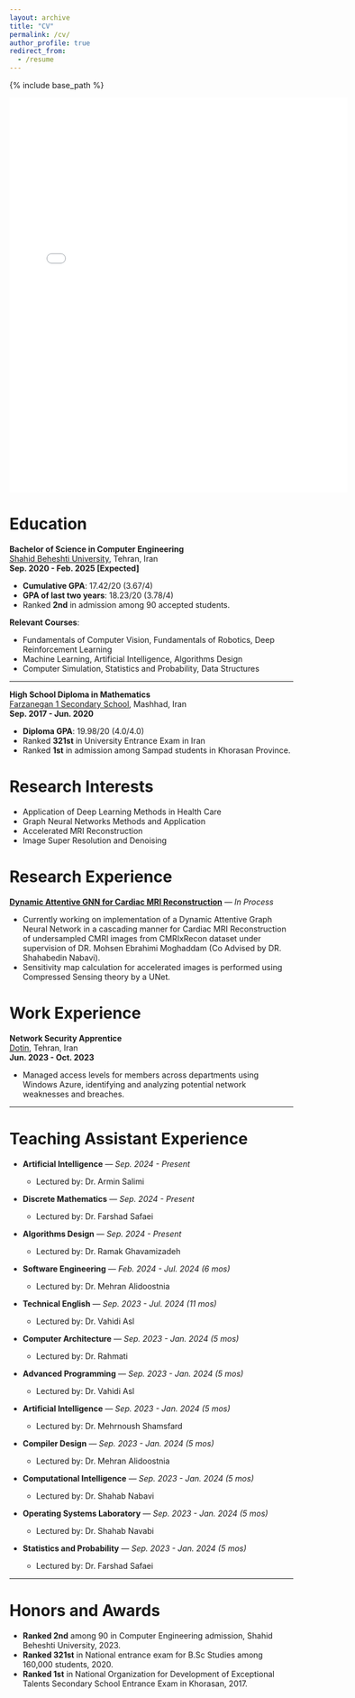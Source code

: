 ```yaml
---
layout: archive
title: "CV"
permalink: /cv/
author_profile: true
redirect_from:
  - /resume
---
```


{% include base_path %}

<embed src="{{ site.baseurl }}/files/Navid_Dadkhah_CV.pdf" width="600" height="700" type='application/pdf'>

# Education

**Bachelor of Science in Computer Engineering**  
[Shahid Beheshti University](https://www.sbu.ac.ir/web/cse), Tehran, Iran  
**Sep. 2020 - Feb. 2025 [Expected]**  
- **Cumulative GPA**: 17.42/20 (3.67/4)
- **GPA of last two years**: 18.23/20 (3.78/4)
- Ranked **2nd** in admission among 90 accepted students.

**Relevant Courses**:  
- Fundamentals of Computer Vision, Fundamentals of Robotics, Deep Reinforcement Learning  
- Machine Learning, Artificial Intelligence, Algorithms Design  
- Computer Simulation, Statistics and Probability, Data Structures  

---

**High School Diploma in Mathematics**  
[Farzanegan 1 Secondary School](https://en.wikipedia.org/wiki/National_Organization_for_Development_of_Exceptional_Talents), Mashhad, Iran  
**Sep. 2017 - Jun. 2020**  
- **Diploma GPA**: 19.98/20 (4.0/4.0)
- Ranked **321st** in University Entrance Exam in Iran
- Ranked **1st** in admission among Sampad students in Khorasan Province.

# Research Interests

- Application of Deep Learning Methods in Health Care
- Graph Neural Networks Methods and Application
- Accelerated MRI Reconstruction
- Image Super Resolution and Denoising

# Research Experience 

**[Dynamic Attentive GNN for Cardiac MRI Reconstruction](https://github.com/negarhonarvar/DualAttentiveGNNforCMRIRecon)** — *In Process*  
  - Currently working on implementation of a Dynamic Attentive Graph Neural Network in a cascading manner for Cardiac MRI Reconstruction of undersampled CMRI images from CMRIxRecon dataset under supervision of DR. Mohsen Ebrahimi Moghaddam (Co Advised by DR. Shahabedin Nabavi).
  - Sensitivity map calculation for accelerated images is performed using Compressed Sensing theory by a UNet.


# Work Experience

**Network Security Apprentice**  
[Dotin](https://www.dotin.ir/), Tehran, Iran  
**Jun. 2023 - Oct. 2023**  
- Managed access levels for members across departments using Windows Azure, identifying and analyzing potential network weaknesses and breaches.

---

# Teaching Assistant Experience

- **Artificial Intelligence** — *Sep. 2024 - Present*  
  - Lectured by: Dr. Armin Salimi

- **Discrete Mathematics** — *Sep. 2024 - Present*  
  - Lectured by: Dr. Farshad Safaei

- **Algorithms Design** — *Sep. 2024 - Present*  
  - Lectured by: Dr. Ramak Ghavamizadeh

- **Software Engineering** — *Feb. 2024 - Jul. 2024 (6 mos)*  
  - Lectured by: Dr. Mehran Alidoostnia

- **Technical English** — *Sep. 2023 - Jul. 2024 (11 mos)*  
  - Lectured by: Dr. Vahidi Asl

- **Computer Architecture** — *Sep. 2023 - Jan. 2024 (5 mos)*  
  - Lectured by: Dr. Rahmati

- **Advanced Programming** — *Sep. 2023 - Jan. 2024 (5 mos)*  
  - Lectured by: Dr. Vahidi Asl

- **Artificial Intelligence** — *Sep. 2023 - Jan. 2024 (5 mos)*  
  - Lectured by: Dr. Mehrnoush Shamsfard

- **Compiler Design** — *Sep. 2023 - Jan. 2024 (5 mos)*  
  - Lectured by: Dr. Mehran Alidoostnia

- **Computational Intelligence** — *Sep. 2023 - Jan. 2024 (5 mos)*  
  - Lectured by: Dr. Shahab Nabavi

- **Operating Systems Laboratory** — *Sep. 2023 - Jan. 2024 (5 mos)*  
  - Lectured by: Dr. Shahab Navabi

- **Statistics and Probability** — *Sep. 2023 - Jan. 2024 (5 mos)*  
  - Lectured by: Dr. Farshad Safaei

---

# Honors and Awards

- **Ranked 2nd** among 90 in Computer Engineering admission, Shahid Beheshti University, 2023.
- **Ranked 321st** in National entrance exam for B.Sc Studies among 160,000 students, 2020.
- **Ranked 1st** in National Organization for Development of Exceptional Talents Secondary School Entrance Exam in Khorasan, 2017.

